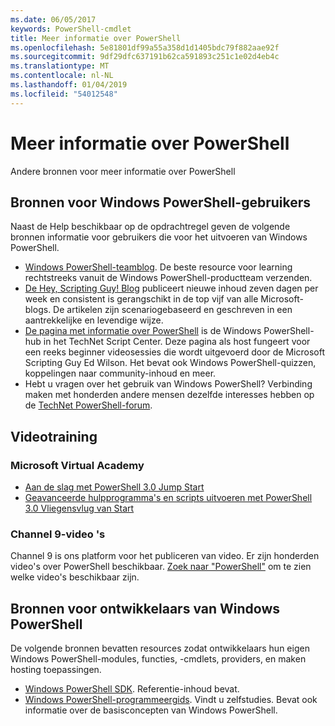 ```yaml
---
ms.date: 06/05/2017
keywords: PowerShell-cmdlet
title: Meer informatie over PowerShell
ms.openlocfilehash: 5e81801df99a55a358d1d1405bdc79f882aae92f
ms.sourcegitcommit: 9df29dfc637191b62ca591893c251c1e02d4eb4c
ms.translationtype: MT
ms.contentlocale: nl-NL
ms.lasthandoff: 01/04/2019
ms.locfileid: "54012548"
---
```

# <a name="more-powershell-learning"></a>Meer informatie over PowerShell

Andere bronnen voor meer informatie over PowerShell

## <a name="resources-for-windows-powershell-users"></a>Bronnen voor Windows PowerShell-gebruikers

Naast de Help beschikbaar op de opdrachtregel geven de volgende bronnen informatie voor gebruikers die voor het uitvoeren van Windows PowerShell.

- [Windows PowerShell-teamblog](https://blogs.msdn.microsoft.com/powershell/). De beste resource voor learning rechtstreeks vanuit de Windows PowerShell-productteam verzenden.
- [De Hey, Scripting Guy! Blog](https://blogs.technet.microsoft.com/heyscriptingguy/) publiceert nieuwe inhoud zeven dagen per week en consistent is gerangschikt in de top vijf van alle Microsoft-blogs. De artikelen zijn scenariogebaseerd en geschreven in een aantrekkelijke en levendige wijze.
- [De pagina met informatie over PowerShell](https://blogs.technet.microsoft.com/heyscriptingguy/2015/01/04/weekend-scripter-the-best-ways-to-learn-powershell/) is de Windows PowerShell-hub in het TechNet Script Center. Deze pagina als host fungeert voor een reeks beginner videosessies die wordt uitgevoerd door de Microsoft Scripting Guy Ed Wilson. Het bevat ook Windows PowerShell-quizzen, koppelingen naar community-inhoud en meer.
- Hebt u vragen over het gebruik van Windows PowerShell? Verbinding maken met honderden andere mensen dezelfde interesses hebben op de [TechNet PowerShell-forum](https://social.technet.microsoft.com/Forums/home?forum=winserverpowershell).

## <a name="video-training"></a>Videotraining

### <a name="microsoft-virtual-academy"></a>Microsoft Virtual Academy

- [Aan de slag met PowerShell 3.0 Jump Start](https://mva.microsoft.com/en-US/training-courses/getting-started-with-powershell-30-jump-start-8276)
- [Geavanceerde hulpprogramma's en scripts uitvoeren met PowerShell 3.0 Vliegensvlug van Start](https://mva.microsoft.com/en-US/training-courses/advanced-tools-scripting-with-powershell-30-jump-start-8277)

### <a name="channel-9-videos"></a>Channel 9-video 's

Channel 9 is ons platform voor het publiceren van video. Er zijn honderden video's over PowerShell beschikbaar. [Zoek naar "PowerShell"](https://channel9.msdn.com/Search?term=PowerShell&sortBy=top-rated) om te zien welke video's beschikbaar zijn.

## <a name="resources-for-windows-powershell-developers"></a>Bronnen voor ontwikkelaars van Windows PowerShell

De volgende bronnen bevatten resources zodat ontwikkelaars hun eigen Windows PowerShell-modules, functies, -cmdlets, providers, en maken hosting toepassingen.

- [Windows PowerShell SDK](https://go.microsoft.com/fwlink/p/?LinkID=89595). Referentie-inhoud bevat.
- [Windows PowerShell-programmeergids](https://go.microsoft.com/fwlink/p/?LinkID=89596). Vindt u zelfstudies. Bevat ook informatie over de basisconcepten van Windows PowerShell.
